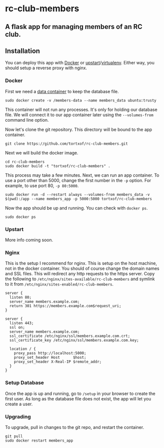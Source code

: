 rc-club-members
===============

A flask app for managing members of an RC club.
-----------------------------------------------

Installation
------------

You can deploy this app with [Docker](https://www.docker.com/) or
[upstart](http://upstart.ubuntu.com/)/[virtualenv](https://virtualenv.pypa.io/).
Either way, you should setup a reverse proxy with nginx.

### Docker

First we need a
[data container](https://docs.docker.com/userguide/dockervolumes/#creating-and-mounting-a-data-volume-container)
to keep the database file.

    sudo docker create -v /members-data --name members_data ubuntu:trusty

This container will not run any processes. It's only for holding our database
file. We will connect it to our app container later using the `--volumes-from`
command line option.

Now let's clone the git repository. This directory will be bound to the app container.

    git clone https://github.com/tortxof/rc-club-members.git

Next we will build the docker image.

    cd rc-club-members
    sudo docker build -t "tortxof/rc-club-members" .

This process may take a few minutes. Next, we can run an app container. To use a
port other than 5000, change the first number in the `-p` option. For example,
to use port 80, `-p 80:5000`.

    sudo docker run -d --restart always --volumes-from members_data -v $(pwd):/app --name members_app -p 5000:5000 tortxof/rc-club-members

Now the app should be up and running. You can check with `docker ps`.

    sudo docker ps

### Upstart

More info coming soon.

### Nginx

This is the setup I recommend for nginx. This is setup on the host machine, not
in the docker container. You should of course change the domain names and SSL
files. This will redirect any http requests to the https server. Copy the
following to `/etc/nginx/sites-available/rc-club-members` and symlink to it from
`/etc/nginx/sites-enabled/rc-club-members`.

    server {
      listen 80;
      server_name members.example.com;
      return 301 https://members.example.com$request_uri;
    }

    server {
      listen 443;
      ssl on;
      server_name members.example.com;
      ssl_certificate /etc/nginx/ssl/members.example.com.crt;
      ssl_certificate_key /etc/nginx/ssl/members.example.com.key;

      location / {
        proxy_pass http://localhost:5000;
        proxy_set_header Host      $host;
        proxy_set_header X-Real-IP $remote_addr;
      }
    }

### Setup Database

Once the app is up and running, go to `/setup` in your browser to create the
first user. As long as the database file does not exist, the app will let you
create a user.

### Upgrading

To upgrade, pull in changes to the git repo, and restart the container.

    git pull
    sudo docker restart members_app
